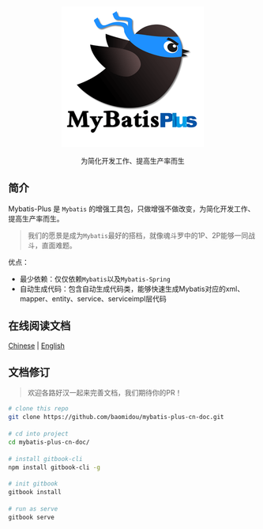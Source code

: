 <p align="center">
  <a href="https://github.com/baomidou/mybatis-plus">
    <img src="https://raw.githubusercontent.com/baomidou/logo/master/mybatis-plus-logo.png">
  </a>
</p>
<p align="center">为简化开发工作、提高生产率而生</p>

## 简介

Mybatis-Plus 是 `Mybatis` 的增强工具包，只做增强不做改变，为简化开发工作、提高生产率而生。

> 我们的愿景是成为`Mybatis`最好的搭档，就像魂斗罗中的1P、2P能够一同战斗，直面难题。

优点：
+ 最少依赖：仅仅依赖`Mybatis`以及`Mybatis-Spring`
+ 自动生成代码：包含自动生成代码类，能够快速生成Mybatis对应的xml、mapper、entity、service、serviceimpl层代码

## 在线阅读文档
<a href="https://yangyang0507.gitbooks.io/mybatis-plus-doc/content/zh/">Chinese</a> |
<a href="https://yangyang0507.gitbooks.io/mybatis-plus-doc/content/en/">English</a>

## 文档修订

> 欢迎各路好汉一起来完善文档，我们期待你的PR！

``` bash
# clone this repo
git clone https://github.com/baomidou/mybatis-plus-cn-doc.git

# cd into project
cd mybatis-plus-cn-doc/

# install gitbook-cli
npm install gitbook-cli -g

# init gitbook
gitbook install

# run as serve
gitbook serve

```
